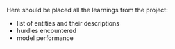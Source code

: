 Here should be placed all the learnings from the project:
- list of entities and their descriptions
- hurdles encountered
- model performance

